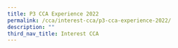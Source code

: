 ```yaml
---
title: P3 CCA Experience 2022
permalink: /cca/interest-cca/p3-cca-experience-2022/
description: ""
third_nav_title: Interest CCA
---
```

